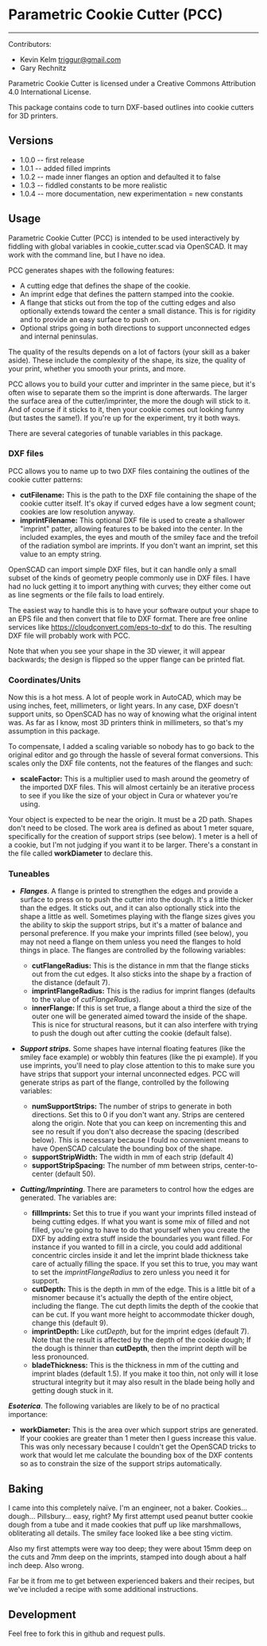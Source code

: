 # Parametric Cookie Cutter (PCC)
*** 

Contributors:
* Kevin Kelm triggur@gmail.com
* Gary Rechnitz

Parametric Cookie Cutter is licensed under a Creative Commons Attribution 4.0 International License.

This package contains code to turn DXF-based outlines into cookie cutters for 3D printers.

## Versions ##
* 1.0.0 -- first release
* 1.0.1 -- added filled imprints
* 1.0.2 -- made inner flanges an option and defaulted it to false
* 1.0.3 -- fiddled constants to be more realistic
* 1.0.4 -- more documentation, new experimentation = new constants

## Usage ##

Parametric Cookie Cutter (PCC) is intended to be used interactively by fiddling with global variables in cookie_cutter.scad via OpenSCAD.  It may work with the command line, but I have no idea.

PCC generates shapes with the following features:
* A cutting edge that defines the shape of the cookie.
* An imprint edge that defines the pattern stamped into the cookie.
* A flange that sticks out from the top of the cutting edges and also optionally extends toward the center a small distance.  This is for rigidity and to provide an easy surface to push on.
* Optional strips going in both directions to support unconnected edges and internal peninsulas.

The quality of the results depends on a lot of factors (your skill as a baker aside).  These include the complexity of the shape, its size, the quality of your print, whether you smooth your prints, and more.

PCC allows you to build your cutter and imprinter in the same piece, but it's often wise to separate them so the imprint is done afterwards.  The larger the surface area of the cutter/imprinter, the more the dough will stick to it.  And of course if it sticks to it, then your cookie comes out looking funny (but tastes the same!).  If you're up for the experiment, try it both ways.


There are several categories of tunable variables in this package.

### DXF files ###
PCC allows you to name up to two DXF files containing the outlines of the cookie cutter patterns:
* **cutFilename:**  This is the path to the DXF file containing the shape of the cookie cutter itself.  It's okay if curved edges have a low segment count; cookies are low resolution anyway.
* **imprintFilename:** This optional DXF file is used to create a shallower "imprint" patter, allowing features to be baked into the center.  In the included examples, the eyes and mouth of the smiley face and the trefoil of the radiation symbol are imprints.  If you don't want an imprint, set this value to an empty string.

OpenSCAD can import simple DXF files, but it can handle only a small subset of the kinds of geometry people commonly use in DXF files.  I have had no luck getting it to import anything with curves; they either come out as line segments or the file fails to load entirely.

The easiest way to handle this is to have your software output your shape to an EPS file and then convert that file to DXF format.  There are free online services like https://cloudconvert.com/eps-to-dxf to do this.  The resulting DXF file will probably work with PCC.

Note that when you see your shape in the 3D viewer, it will appear backwards; the design is flipped so the upper flange can be printed flat.

### Coordinates/Units ###
Now this is a hot mess.  A lot of people work in AutoCAD, which may be using inches, feet, millimeters, or light years.  In any case, DXF doesn't support units, so OpenSCAD has no way of knowing what the original intent was. As far as I know, most 3D printers think in millimeters, so that's my assumption in this package.

To compensate, I added a scaling variable so nobody has to go back to the original editor and go through the hassle of several format conversions. This scales only the DXF file contents, not the features of the flanges and such:
* **scaleFactor:** This is a multiplier used to mash around the geometry of the imported DXF files.  This will almost certainly be an iterative process to see if you like the size of your object in Cura or whatever you're using.

Your object is expected to be near the origin.  It must be a 2D path.  Shapes don't need to be closed. The work area is defined as about 1 meter square, specifically for the creation of support strips (see below).  1 meter is a hell of a cookie, but I'm not judging if you want it to be larger.  There's a constant in the file called **workDiameter** to declare this.

### Tuneables ###
+ ***Flanges***.  A flange is printed to strengthen the edges and provide a surface to press on to push the cutter into the dough.  It's a little thicker than the edges. It sticks out, and it can also optionally stick into the shape a little as well.  Sometimes playing with the flange sizes gives you the ability to skip the support strips, but it's a matter of balance and personal preference.  If you make your imprints filled (see below), you may not need a flange on them unless you need the flanges to hold things in place.  The flanges are controlled by the following variables:
  - **cutFlangeRadius:** This is the distance in mm that the flange sticks out from the cut edges.  It also sticks into the shape by a fraction of the distance  (default 7).
  - **imprintFlangeRadius:** This is the radius for imprint flanges (defaults to the value of *cutFlangeRadius*).
  - **innerFlange:** If this is set true, a flange about a third the size of the outer one will be generated aimed toward the inside of the shape.  This is nice for structural reasons, but it can also interfere with trying to push the dough out after cutting the cookie (default false).
 
+ ***Support strips.*** Some shapes have internal floating features (like the smiley face example) or wobbly thin features (like the pi example).  If you use imprints, you'll need to play close attention to this to make sure you have strips that support your internal unconnected edges.  PCC will generate strips as part of the flange, controlled by the following variables:
  - **numSupportStrips:** The number of strips to generate in both directions.  Set this to 0 if you don't want any.  Strips are centered along the origin.  Note that you can keep on incrementing this and see no result if you don't also decrease the spacing (described below).  This is necessary because I fould no convenient means to have OpenSCAD calculate the bounding box of the shape.
  - **supportStripWidth:** The width in mm of each strip (default 4)
  - **supportStripSpacing:** The number of mm between strips, center-to-center (default 50).
  
+ ***Cutting/Imprinting***. There are parameters to control how the edges are generated.  The variables are:
  - **fillImprints:** Set this to true if you want your imprints filled instead of being cutting edges.  If what you want is some mix of filled and not filled, you're going to have to do that yourself when you create the DXF by adding extra stuff inside the boundaries you want filled.  For instance if you wanted to fill in a circle, you could add additional concentric circles inside it and let the imprint blade thickness take care of actually filling the space.  If you set this to true, you may want to set the *imprintFlangeRadius* to zero unless you need it for support.
  - **cutDepth:** This is the depth in mm of the edge.  This is a little bit of a misnomer because it's actually the depth of the entire object, including the flange.  The cut depth limits the depth of the cookie that can be cut.  If you want more height to accommodate thicker dough, change this (default 9).
  - **imprintDepth:** Like *cutDepth*, but for the imprint edges (default 7).  Note that the result is affected by the depth of the cookie dough; If the dough is thinner than **cutDepth**, then the imprint depth will be less pronounced.
  - **bladeThickness:** This is the thickness in mm of the cutting and imprint blades (default 1.5).  If you make it too thin, not only will it lose structural integrity but it may also result in the blade being holly and getting dough stuck in it.

***Esoterica***.  The following variables are likely to be of no practical importance:
  - **workDiameter:** This is the area over which support strips are generated.  If your cookies are greater than 1 meter then I guess increase this value. This was only necessary because I couldn't get the OpenSCAD tricks to work that would let me calculate the bounding box of the DXF contents so as to constrain the size of the support strips automatically.
  
## Baking ##
I came into this completely naïve.  I'm an engineer, not a baker.  Cookies... dough... Pillsbury... easy, right?  My first attempt used peanut butter cookie dough from a tube and it made cookies that puff up like marshmallows, obliterating all details.  The smiley face looked like a bee sting victim.

Also my first attempts were way too deep; they were about 15mm deep on the cuts and 7mm deep on the imprints, stamped into dough about a half inch deep.  Also wrong.

Far be it from me to get between experienced bakers and their recipes, but we've included a recipe with some additional instructions.


## Development ##

Feel free to fork this in github and request pulls.

